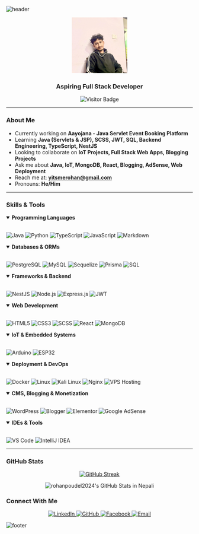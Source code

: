 ![header](https://capsule-render.vercel.app/api?type=waving&color=gradient&height=180&section=header&text=Rohan%20Poudel&animation=fadeIn&fontSize=42&fontColor=ffffff)

<div align="center">
  <img src="https://github.com/RohanPoudel2024/RohanPoudel2024/blob/main/php.jpg?raw=true" 
       width="150" 
       alt="Rohan Poudel Profile Photo">
</div>

<h3 align="center">Aspiring Full Stack Developer</h3>

<p align="center">
  <img src="https://visitor-badge.laobi.icu/badge?page_id=RohanPoudel2024" alt="Visitor Badge" />
</p>


---


### About Me

- Currently working on **Aayojana - Java Servlet Event Booking Platform**
- Learning **Java (Servlets & JSP), SCSS, JWT, SQL, Backend Engineering, TypeScript, NestJS**
- Looking to collaborate on **IoT Projects, Full Stack Web Apps, Blogging Projects**
- Ask me about **Java, IoT, MongoDB, React, Blogging, AdSense, Web Deployment**
- Reach me at: **[yitsmerohan@gmail.com](mailto:yitsmerohan@gmail.com)**
- Pronouns: **He/Him**

---

### Skills & Tools

<details open>
<summary><b>Programming Languages</b></summary>
<br>

![Java](https://img.shields.io/badge/Java-ED8B00?style=for-the-badge&logo=openjdk&logoColor=white)
![Python](https://img.shields.io/badge/Python-3776AB?style=for-the-badge&logo=python&logoColor=white)
![TypeScript](https://img.shields.io/badge/TypeScript-3178C6?style=for-the-badge&logo=typescript&logoColor=white)
![JavaScript](https://img.shields.io/badge/JavaScript-F7DF1E?style=for-the-badge&logo=javascript&logoColor=black)
![Markdown](https://img.shields.io/badge/Markdown-000000?style=for-the-badge&logo=markdown&logoColor=white)

</details>

<details open>
<summary><b>Databases & ORMs</b></summary>
<br>

![PostgreSQL](https://img.shields.io/badge/PostgreSQL-336791?style=for-the-badge&logo=postgresql&logoColor=white)
![MySQL](https://img.shields.io/badge/MySQL-4479A1?style=for-the-badge&logo=mysql&logoColor=white)
![Sequelize](https://img.shields.io/badge/Sequelize-52B0E7?style=for-the-badge&logo=sequelize&logoColor=white)
![Prisma](https://img.shields.io/badge/Prisma-0C344B?style=for-the-badge&logo=prisma&logoColor=white)
![SQL](https://img.shields.io/badge/SQL-4479A1?style=for-the-badge&logo=mysql&logoColor=white)

</details>

<details open>
<summary><b>Frameworks & Backend</b></summary>
<br>

![NestJS](https://img.shields.io/badge/NestJS-E0234E?style=for-the-badge&logo=nestjs&logoColor=white)
![Node.js](https://img.shields.io/badge/Node.js-339933?style=for-the-badge&logo=nodedotjs&logoColor=white)
![Express.js](https://img.shields.io/badge/Express.js-000000?style=for-the-badge&logo=express&logoColor=white)
![JWT](https://img.shields.io/badge/JWT-000000?style=for-the-badge&logo=JSON%20web%20tokens&logoColor=white)

</details>

<details open>
<summary><b>Web Development</b></summary>
<br>

![HTML5](https://img.shields.io/badge/HTML5-E34F26?style=for-the-badge&logo=html5&logoColor=white)
![CSS3](https://img.shields.io/badge/CSS3-1572B6?style=for-the-badge&logo=css3&logoColor=white)
![SCSS](https://img.shields.io/badge/SCSS-CC6699?style=for-the-badge&logo=sass&logoColor=white)
![React](https://img.shields.io/badge/React-20232A?style=for-the-badge&logo=react&logoColor=61DAFB)
![MongoDB](https://img.shields.io/badge/MongoDB-4EA94B?style=for-the-badge&logo=mongodb&logoColor=white)

</details>

<details open>
<summary><b>IoT & Embedded Systems</b></summary>
<br>

![Arduino](https://img.shields.io/badge/Arduino-00979D?style=for-the-badge&logo=arduino&logoColor=white)
![ESP32](https://img.shields.io/badge/ESP32-E7352C?style=for-the-badge&logo=espressif&logoColor=white)

</details>

<details open>
<summary><b>Deployment & DevOps</b></summary>
<br>

![Docker](https://img.shields.io/badge/Docker-2496ED?style=for-the-badge&logo=docker&logoColor=white)
![Linux](https://img.shields.io/badge/Linux-FCC624?style=for-the-badge&logo=linux&logoColor=black)
![Kali Linux](https://img.shields.io/badge/Kali_Linux-557C94?style=for-the-badge&logo=kalilinux&logoColor=white)
![Nginx](https://img.shields.io/badge/Nginx-009639?style=for-the-badge&logo=nginx&logoColor=white)
![VPS Hosting](https://img.shields.io/badge/VPS%20Hosting-00A8E8?style=for-the-badge&logo=digitalocean&logoColor=white)

</details>

<details open>
<summary><b>CMS, Blogging & Monetization</b></summary>
<br>

![WordPress](https://img.shields.io/badge/WordPress-21759B?style=for-the-badge&logo=wordpress&logoColor=white)
![Blogger](https://img.shields.io/badge/Blogger-FF5722?style=for-the-badge&logo=blogger&logoColor=white)
![Elementor](https://img.shields.io/badge/Elementor-92003B?style=for-the-badge&logo=elementor&logoColor=white)
![Google AdSense](https://img.shields.io/badge/Google%20AdSense-4285F4?style=for-the-badge&logo=google-adsense&logoColor=white)

</details>

<details open>
<summary><b>IDEs & Tools</b></summary>
<br>

![VS Code](https://img.shields.io/badge/VS%20Code-007ACC?style=for-the-badge&logo=visual-studio-code&logoColor=white)
![IntelliJ IDEA](https://img.shields.io/badge/IntelliJ_IDEA-000000?style=for-the-badge&logo=intellijidea&logoColor=white)

</details>

---
### GitHub Stats

<p align="center">
  <a href="https://git.io/streak-stats">
    <img src="https://streak-stats.demolab.com?user=rohanpoudel2024&locale=ne" alt="GitHub Streak" />
  </a>
</p>

<p align="center">
  <img 
    src="https://github-readme-stats.vercel.app/api?username=rohanpoudel2024&theme=midnight-white&show_icons=true&hide_border=true&count_private=true&locale=np" 
    alt="rohanpoudel2024's GitHub Stats in Nepali" 
  />
</p>



### Connect With Me

<p align="center">
  <a href="https://www.linkedin.com/in/rohan-poudel-065467320/">
    <img src="https://img.shields.io/badge/LinkedIn-0077B5?style=for-the-badge&logo=linkedin&logoColor=white" alt="LinkedIn" />
  </a>
  <a href="https://github.com/RohanPoudel2024">
    <img src="https://img.shields.io/badge/GitHub-100000?style=for-the-badge&logo=github&logoColor=white" alt="GitHub" />
  </a>
  <a href="https://facebook.com/1rohan.dev">
    <img src="https://img.shields.io/badge/Facebook-1877F2?style=for-the-badge&logo=facebook&logoColor=white" alt="Facebook" />
  </a>
  <a href="mailto:yitsmerohan@gmail.com">
    <img src="https://img.shields.io/badge/Email-D14836?style=for-the-badge&logo=gmail&logoColor=white" alt="Email" />
  </a>
</p>

![footer](https://capsule-render.vercel.app/api?type=waving&color=gradient&height=100&section=footer)

